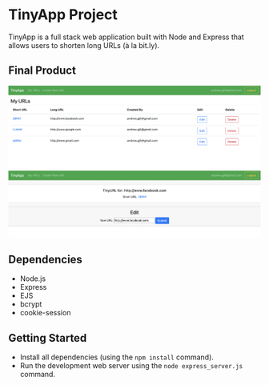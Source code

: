 # TinyApp Project

TinyApp is a full stack web application built with Node and Express that allows users to shorten long URLs (à la bit.ly).

## Final Product

!['Browse Your URLS'](https://github.com/andrewgjh/tinyapp/blob/master/images/image1.png)
!['Shorten New URLS'](https://github.com/andrewgjh/tinyapp/blob/master/images/image2.png)


## Dependencies

- Node.js
- Express
- EJS
- bcrypt
- cookie-session

## Getting Started

- Install all dependencies (using the `npm install` command).
- Run the development web server using the `node express_server.js` command.